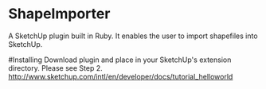 # ShapeImporter
A SketchUp plugin built in Ruby. It enables the user to import shapefiles into SketchUp.

#Installing
Download plugin and place in your SketchUp's extension directory.
Please see Step 2.
  http://www.sketchup.com/intl/en/developer/docs/tutorial_helloworld
